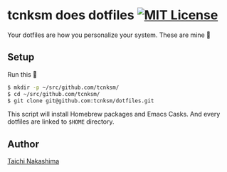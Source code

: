 tcnksm does dotfiles [![MIT License](http://img.shields.io/badge/license-MIT-blue.svg?style=flat-square)](https://github.com/tcnksm/dotfiles/blob/master/LICENCE)
====

Your dotfiles are how you personalize your system. These are mine :memo:

## Setup

Run this :rocket:

```bash
$ mkdir -p ~/src/github.com/tcnksm/
$ cd ~/src/github.com/tcnksm/
$ git clone git@github.com:tcnksm/dotfiles.git
```

This script will install Homebrew packages and Emacs Casks. And every dotfiles are linked to `$HOME` directory. 

## Author

[Taichi Nakashima](https://github.com/tcnksm)
